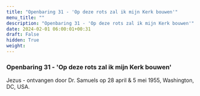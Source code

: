 ```yaml
---
title: "Openbaring 31 - 'Op deze rots zal ik mijn Kerk bouwen'"
menu_title: ""
description: "Openbaring 31 - 'Op deze rots zal ik mijn Kerk bouwen'"
date: 2024-02-01 06:00:01+00:31
draft: False
hidden: True
weight:
---
```

### Openbaring 31 - 'Op deze rots zal ik mijn Kerk bouwen'

Jezus - ontvangen door Dr. Samuels op 28 april & 5 mei 1955, Washington, DC, USA.
